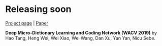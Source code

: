 # Releasing soon

[Project page](http://disi.unitn.it/~hao.tang/project/DDLCN.html) | [Paper](https://arxiv.org/abs/1809.04185)

**Deep Micro-Dictionary Learning and Coding Network (WACV 2019)** 
by Hao Tang, Heng Wei, Wei Xiao, Wei Wang, Dan Xu, Yan Yan, Nicu Sebe.

